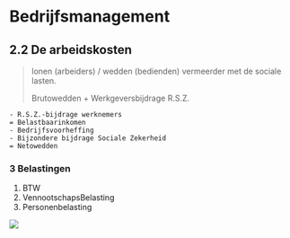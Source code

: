 # Bedrijfsmanagement

## 2.2 De arbeidskosten

> lonen (arbeiders) / wedden (bedienden) vermeerder met de sociale lasten.
>
> Brutowedden + Werkgeversbijdrage R.S.Z.

```
- R.S.Z.-bijdrage werknemers
= Belastbaarinkomen
- Bedrijfsvoorheffing
- Bijzondere bijdrage Sociale Zekerheid
= Netowedden
```

### 3 Belastingen

1. BTW
2. VennootschapsBelasting
3. Personenbelasting

![](http://robinmalfait.com/afbeeldingen/1ste-jaar/semester-II/Financieel-Management/belastingen.png)
